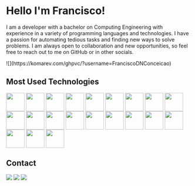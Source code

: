 <h1>Hello I'm Francisco!</h1>

<div style="">
  <p>I am a developer with a bachelor on Computing Engineering with experience in a variety of programming languages and technologies. I have a passion for automating tedious tasks and finding new ways to solve problems. I am always open to collaboration and new opportunities, so feel free to reach out to me on GitHub or in other socials.</p>
</div>
![](https://komarev.com/ghpvc/?username=FranciscoDNConceicao)
<h2> Most Used Technologies </h2>
<div style="display: inline_block"> 
  <img align="center" width="50px" height="50px" src="https://cdn.jsdelivr.net/gh/devicons/devicon/icons/python/python-original.svg" />
  <img align="center" width="50px" height="50px" src="https://cdn.jsdelivr.net/gh/devicons/devicon/icons/numpy/numpy-original.svg" />
  <img align="center" width="50px" height="50px" src="https://cdn.jsdelivr.net/gh/devicons/devicon/icons/pandas/pandas-original-wordmark.svg" />
  <img align="center" width="50px" height="50px" src="https://cdn.jsdelivr.net/gh/devicons/devicon/icons/pytorch/pytorch-original.svg" />
  <img align="center" width="50px" height="50px" src="https://cdn.jsdelivr.net/gh/devicons/devicon/icons/opencv/opencv-original-wordmark.svg" />
  <img align="center" width="50px" height="50px" src="https://cdn.jsdelivr.net/gh/devicons/devicon/icons/anaconda/anaconda-original.svg" />
  
  <img align="center" width="50px" height="50px" src="https://cdn.jsdelivr.net/gh/devicons/devicon/icons/c/c-original.svg" />
  <img align="center" width="50px" height="50px" width="50px" height="50px" src="https://cdn.jsdelivr.net/gh/devicons/devicon/icons/cplusplus/cplusplus-original.svg" />
  <img align="center" width="50px" height="50px" src="https://cdn.jsdelivr.net/gh/devicons/devicon/icons/csharp/csharp-original.svg" />
  <img align="center" width="50px" height="50px" src="https://cdn.jsdelivr.net/gh/devicons/devicon/icons/dotnetcore/dotnetcore-original.svg" />
  <img align="center" width="50px" height="50px" src="https://cdn.jsdelivr.net/gh/devicons/devicon/icons/html5/html5-original.svg" />
  <img align="center" width="50px" height="50px" src="https://cdn.jsdelivr.net/gh/devicons/devicon/icons/css3/css3-original.svg" />
  <img align="center" width="50px" height="50px" src="https://cdn.jsdelivr.net/gh/devicons/devicon/icons/javascript/javascript-original.svg" />
  <img align="center" width="50px" height="50px" src="https://cdn.jsdelivr.net/gh/devicons/devicon/icons/microsoftsqlserver/microsoftsqlserver-plain-wordmark.svg" />
  <img align="center" width="50px" height="50px" src="https://cdn.jsdelivr.net/gh/devicons/devicon/icons/bootstrap/bootstrap-original.svg" />
  <img align="center" width="50px" height="50px" src="https://cdn.jsdelivr.net/gh/devicons/devicon/icons/opengl/opengl-original.svg" />
  <img align="center" width="50px" height="50px" src="https://cdn.jsdelivr.net/gh/devicons/devicon/icons/threejs/threejs-original-wordmark.svg" />
  <img align="center" width="50px" height="50px" src="https://cdn.jsdelivr.net/gh/devicons/devicon/icons/matlab/matlab-original.svg" />
  <img align="center" width="50px" height="50px" src="https://cdn.jsdelivr.net/gh/devicons/devicon/icons/git/git-original.svg" />
  <img align="center" width="50px" height="50px" src="https://cdn.jsdelivr.net/gh/devicons/devicon/icons/linux/linux-original.svg" />
  <img align="center" width="50px" height="50px" src="https://cdn.jsdelivr.net/gh/devicons/devicon/icons/raspberrypi/raspberrypi-original.svg" />
        
  </div>


<h2> Contact </h2>
<div> 
  <a href="mailto: franciscodnconceicao@gmail.com" target="_blank" ><img src="https://img.shields.io/badge/Gmail-D14836?style=for-the-badge&logo=gmail&logoColor=white" /></a>
  <a href="https://github.com/FranciscoDNConceicao" target="_blank" ><img src="https://img.shields.io/badge/GitHub-100000?style=for-the-badge&logo=github&logoColor=white" /></a>
  <a href="https://www.linkedin.com/in/francisco-concei%C3%A7%C3%A3o-a63562198/" target="_blank" ><img src="https://img.shields.io/badge/LinkedIn-0077B5?style=for-the-badge&logo=linkedin&logoColor=white"/></a>
</div>  

